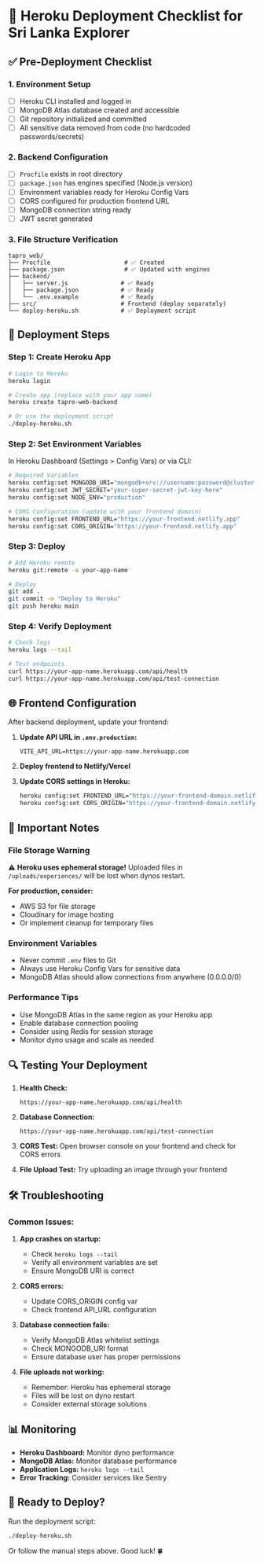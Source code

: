 # 🚀 Heroku Deployment Checklist for Sri Lanka Explorer

## ✅ Pre-Deployment Checklist

### 1. Environment Setup

- [ ] Heroku CLI installed and logged in
- [ ] MongoDB Atlas database created and accessible
- [ ] Git repository initialized and committed
- [ ] All sensitive data removed from code (no hardcoded passwords/secrets)

### 2. Backend Configuration

- [ ] `Procfile` exists in root directory
- [ ] `package.json` has engines specified (Node.js version)
- [ ] Environment variables ready for Heroku Config Vars
- [ ] CORS configured for production frontend URL
- [ ] MongoDB connection string ready
- [ ] JWT secret generated

### 3. File Structure Verification

```
tapro_web/
├── Procfile                     # ✅ Created
├── package.json                 # ✅ Updated with engines
├── backend/
│   ├── server.js               # ✅ Ready
│   ├── package.json            # ✅ Ready
│   └── .env.example            # ✅ Ready
├── src/                        # Frontend (deploy separately)
└── deploy-heroku.sh            # ✅ Deployment script
```

## 🚀 Deployment Steps

### Step 1: Create Heroku App

```bash
# Login to Heroku
heroku login

# Create app (replace with your app name)
heroku create tapro-web-backend

# Or use the deployment script
./deploy-heroku.sh
```

### Step 2: Set Environment Variables

In Heroku Dashboard (Settings > Config Vars) or via CLI:

```bash
# Required Variables
heroku config:set MONGODB_URI="mongodb+srv://username:password@cluster.mongodb.net/tapro?retryWrites=true&w=majority"
heroku config:set JWT_SECRET="your-super-secret-jwt-key-here"
heroku config:set NODE_ENV="production"

# CORS Configuration (update with your frontend domain)
heroku config:set FRONTEND_URL="https://your-frontend.netlify.app"
heroku config:set CORS_ORIGIN="https://your-frontend.netlify.app"
```

### Step 3: Deploy

```bash
# Add Heroku remote
heroku git:remote -a your-app-name

# Deploy
git add .
git commit -m "Deploy to Heroku"
git push heroku main
```

### Step 4: Verify Deployment

```bash
# Check logs
heroku logs --tail

# Test endpoints
curl https://your-app-name.herokuapp.com/api/health
curl https://your-app-name.herokuapp.com/api/test-connection
```

## 🌐 Frontend Configuration

After backend deployment, update your frontend:

1. **Update API URL in `.env.production`:**

   ```
   VITE_API_URL=https://your-app-name.herokuapp.com
   ```

2. **Deploy frontend to Netlify/Vercel**

3. **Update CORS settings in Heroku:**
   ```bash
   heroku config:set FRONTEND_URL="https://your-frontend-domain.netlify.app"
   heroku config:set CORS_ORIGIN="https://your-frontend-domain.netlify.app"
   ```

## 📝 Important Notes

### File Storage Warning

⚠️ **Heroku uses ephemeral storage!** Uploaded files in `/uploads/experiences/` will be lost when dynos restart.

**For production, consider:**

- AWS S3 for file storage
- Cloudinary for image hosting
- Or implement cleanup for temporary files

### Environment Variables

- Never commit `.env` files to Git
- Always use Heroku Config Vars for sensitive data
- MongoDB Atlas should allow connections from anywhere (0.0.0.0/0)

### Performance Tips

- Use MongoDB Atlas in the same region as your Heroku app
- Enable database connection pooling
- Consider using Redis for session storage
- Monitor dyno usage and scale as needed

## 🔍 Testing Your Deployment

1. **Health Check:**

   ```
   https://your-app-name.herokuapp.com/api/health
   ```

2. **Database Connection:**

   ```
   https://your-app-name.herokuapp.com/api/test-connection
   ```

3. **CORS Test:**
   Open browser console on your frontend and check for CORS errors

4. **File Upload Test:**
   Try uploading an image through your frontend

## 🛠️ Troubleshooting

### Common Issues:

1. **App crashes on startup:**

   - Check `heroku logs --tail`
   - Verify all environment variables are set
   - Ensure MongoDB URI is correct

2. **CORS errors:**

   - Update CORS_ORIGIN config var
   - Check frontend API_URL configuration

3. **Database connection fails:**

   - Verify MongoDB Atlas whitelist settings
   - Check MONGODB_URI format
   - Ensure database user has proper permissions

4. **File uploads not working:**
   - Remember: Heroku has ephemeral storage
   - Files will be lost on dyno restart
   - Consider external storage solutions

## 📊 Monitoring

- **Heroku Dashboard:** Monitor dyno performance
- **MongoDB Atlas:** Monitor database performance
- **Application Logs:** `heroku logs --tail`
- **Error Tracking:** Consider services like Sentry

## 🚀 Ready to Deploy?

Run the deployment script:

```bash
./deploy-heroku.sh
```

Or follow the manual steps above. Good luck! 🍀
